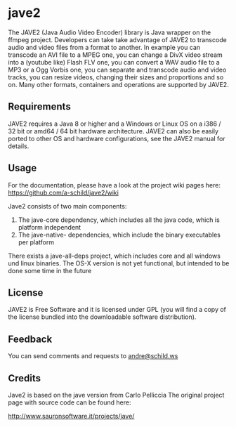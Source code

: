 # jave2

The JAVE2 (Java Audio Video Encoder) library is Java wrapper on the ffmpeg
project. Developers can take take advantage of JAVE2 to transcode audio 
and video files from a format to another. In example you can transcode
an AVI file to a MPEG one, you can change a DivX video stream into a
(youtube like) Flash FLV one, you can convert a WAV audio file to a MP3 or a
Ogg Vorbis one, you can separate and transcode audio and video tracks, you can
resize videos, changing their sizes and proportions and so on.
Many other formats, containers and operations are supported by JAVE2.


## Requirements

JAVE2 requires a Java 8 or higher and a Windows or Linux OS 
on a i386 / 32 bit or amd64 / 64 bit hardware architecture.
JAVE2 can also be easily ported to other OS and hardware configurations, 
see the JAVE2 manual for details.


## Usage
For the documentation, please have a look at the project wiki pages here:
https://github.com/a-schild/jave2/wiki


Jave2 consists of two main components:
1. The jave-core dependency, which includes all the java code, which is platform independent
2. The jave-native-<platform> dependencies, which include the binary executables per platform

There exists a jave-all-deps project, which includes core and all windows und linux binaries.
The OS-X version is not yet functional, but intended to be done some time in the future

## License

JAVE2 is Free Software and it is licensed under GPL (you will find a copy of
the license bundled into the downloadable software distribution).


## Feedback

You can send comments and requests to andre@schild.ws


## Credits

Jave2 is based on the jave version from Carlo Pelliccia
The original project page with source code can be found here:

http://www.sauronsoftware.it/projects/jave/
